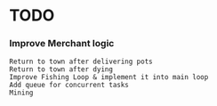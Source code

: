 # TODO

### Improve Merchant logic
	Return to town after delivering pots
	Return to town after dying
	Improve Fishing Loop & implement it into main loop
	Add queue for concurrent tasks
 	Mining
  	
